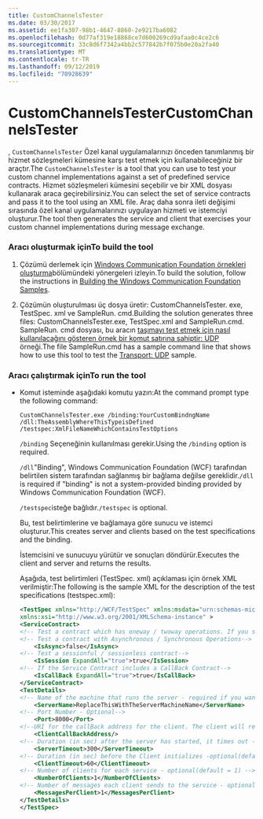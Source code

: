 ```yaml
---
title: CustomChannelsTester
ms.date: 03/30/2017
ms.assetid: ee1fa307-98b1-4647-8860-2e9217ba6082
ms.openlocfilehash: 0d77af319e18868ce7d600269cd9afaa0c4ce2c6
ms.sourcegitcommit: 33c8d6f7342a4bb2c577842b7f075b0e20a2fa40
ms.translationtype: MT
ms.contentlocale: tr-TR
ms.lasthandoff: 09/12/2019
ms.locfileid: "70928639"
---
```

# <a name="customchannelstester"></a><span data-ttu-id="d6d25-102">CustomChannelsTester</span><span class="sxs-lookup"><span data-stu-id="d6d25-102">CustomChannelsTester</span></span>
<span data-ttu-id="d6d25-103">, `CustomChannelsTester` Özel kanal uygulamalarınızı önceden tanımlanmış bir hizmet sözleşmeleri kümesine karşı test etmek için kullanabileceğiniz bir araçtır.</span><span class="sxs-lookup"><span data-stu-id="d6d25-103">The `CustomChannelsTester` is a tool that you can use to test your custom channel implementations against a set of predefined service contracts.</span></span> <span data-ttu-id="d6d25-104">Hizmet sözleşmeleri kümesini seçebilir ve bir XML dosyası kullanarak araca geçirebilirsiniz.</span><span class="sxs-lookup"><span data-stu-id="d6d25-104">You can select the set of service contracts and pass it to the tool using an XML file.</span></span> <span data-ttu-id="d6d25-105">Araç daha sonra ileti değişimi sırasında özel kanal uygulamalarınızı uygulayan hizmeti ve istemciyi oluşturur.</span><span class="sxs-lookup"><span data-stu-id="d6d25-105">The tool then generates the service and client that exercises your custom channel implementations during message exchange.</span></span>  
  
### <a name="to-build-the-tool"></a><span data-ttu-id="d6d25-106">Aracı oluşturmak için</span><span class="sxs-lookup"><span data-stu-id="d6d25-106">To build the tool</span></span>  
  
1. <span data-ttu-id="d6d25-107">Çözümü derlemek için [Windows Communication Foundation örnekleri oluşturma](../../../../docs/framework/wcf/samples/building-the-samples.md)bölümündeki yönergeleri izleyin.</span><span class="sxs-lookup"><span data-stu-id="d6d25-107">To build the solution, follow the instructions in [Building the Windows Communication Foundation Samples](../../../../docs/framework/wcf/samples/building-the-samples.md).</span></span>  
  
2. <span data-ttu-id="d6d25-108">Çözümün oluşturulması üç dosya üretir: CustomChannelsTester. exe, TestSpec. xml ve SampleRun. cmd.</span><span class="sxs-lookup"><span data-stu-id="d6d25-108">Building the solution generates three files: CustomChannelsTester.exe, TestSpec.xml and SampleRun.cmd.</span></span> <span data-ttu-id="d6d25-109">SampleRun. cmd dosyası, bu aracın [taşımayı test etmek için nasıl kullanılacağını gösteren örnek bir komut satırına sahiptir: UDP](../../../../docs/framework/wcf/samples/transport-udp.md) örneği.</span><span class="sxs-lookup"><span data-stu-id="d6d25-109">The file SampleRun.cmd has a sample command line that shows how to use this tool to test the [Transport: UDP](../../../../docs/framework/wcf/samples/transport-udp.md) sample.</span></span>  
  
### <a name="to-run-the-tool"></a><span data-ttu-id="d6d25-110">Aracı çalıştırmak için</span><span class="sxs-lookup"><span data-stu-id="d6d25-110">To run the tool</span></span>  
  
- <span data-ttu-id="d6d25-111">Komut isteminde aşağıdaki komutu yazın:</span><span class="sxs-lookup"><span data-stu-id="d6d25-111">At the command prompt type the following command:</span></span>  
  
    ```console  
    CustomChannelsTester.exe /binding:YourCustomBindngName /dll:TheAssemblyWhereThisTypeisDefined /testspec:XmlFileNameWhichContainsTestOptions  
    ```  
  
     <span data-ttu-id="d6d25-112">`/binding` Seçeneğinin kullanılması gerekir.</span><span class="sxs-lookup"><span data-stu-id="d6d25-112">Using the `/binding` option is required.</span></span>  
  
     <span data-ttu-id="d6d25-113">`/dll`"Binding", Windows Communication Foundation (WCF) tarafından belirtilen sistem tarafından sağlanmış bir bağlama değilse gereklidir.</span><span class="sxs-lookup"><span data-stu-id="d6d25-113">`/dll` is required if "binding" is not a system-provided binding provided by Windows Communication Foundation (WCF).</span></span>  
  
     <span data-ttu-id="d6d25-114">`/testspec`isteğe bağlıdır.</span><span class="sxs-lookup"><span data-stu-id="d6d25-114">`/testspec` is optional.</span></span>  
  
     <span data-ttu-id="d6d25-115">Bu, test belirtimlerine ve bağlamaya göre sunucu ve istemci oluşturur.</span><span class="sxs-lookup"><span data-stu-id="d6d25-115">This creates server and clients based on the test specifications and the binding.</span></span>  
  
     <span data-ttu-id="d6d25-116">İstemcisini ve sunucuyu yürütür ve sonuçları döndürür.</span><span class="sxs-lookup"><span data-stu-id="d6d25-116">Executes the client and server and returns the results.</span></span>  
  
     <span data-ttu-id="d6d25-117">Aşağıda, test belirtimleri (TestSpec. xml) açıklaması için örnek XML verilmiştir:</span><span class="sxs-lookup"><span data-stu-id="d6d25-117">The following is the sample XML for the description of the test specifications (testspec.xml):</span></span>  
  
    ```xml  
    <TestSpec xmlns="http://WCF/TestSpec" xmlns:msdata="urn:schemas-microsoft-com:xml-msdata"   
    xmlns:xsi="http://www.w3.org/2001/XMLSchema-instance" >  
    <ServiceContract>  
    <!-- Test a contract which has oneway / twoway operations. If you set ExpandAll = true, both types of contracts are tested -->    <IsOneWay ExpandAll="true">true</IsOneWay>  
    <!-- Test a contract with Asynchronous / Synchronous Operations-->  
        <IsAsync>false</IsAsync>   
    <!-- Test a sessionful / sessionless contract-->      
        <IsSession ExpandAll="true">true</IsSession>  
    <!-- If the Service Contract includes a CallBack Contract-->      
        <IsCallBack ExpandAll="true">true</IsCallBack>  
    </ServiceContract>  
    <TestDetails>  
    <!-- Name of the machine that runs the server - required if you want to run the test crossmachine-->  
        <ServerName>ReplaceThisWithTheServerMachineName</ServerName>  
    <!-- Port Number - Optional-->  
        <Port>8000</Port>  
    <!--URI for the callBack address for the client. The client will receive the messages from the server on this address in case of a CallBack Contract-->  
        <ClientCallBackAddress/>      
    <!-- Duration (in sec) after the server has started, it times out - optional(default = 300sec) -->  
        <ServerTimeout>300</ServerTimeout>  
    <!-- Duration (in sec) before the Client initializes -optional(default = 60sec) -->  
        <ClientTimeout>60</ClientTimeout>  
    <!-- Number of clients for each service - optional(default = 1) -->  
        <NumberOfClients>1</NumberOfClients>  
    <!-- Number of messages each client sends to the service - optional(default = 1) -->  
        <MessagesPerClient>1</MessagesPerClient>  
    </TestDetails>  
    </TestSpec>  
    ```  
